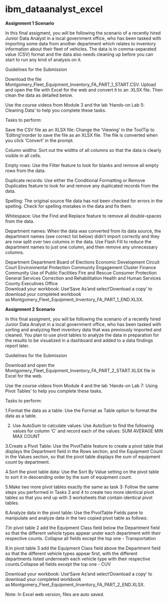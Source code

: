 # ibm_dataanalyst_excel

**Assignment 1 Scenario**

In this final assigment, you will be following the scenario of a recently hired Junior Data Analyst in a local government office, who has been tasked with importing some data from another department which relates to inventory information about their fleet of vehicles. The data is in comma-separated value (CSV) format and the data also needs cleaning up before you can start to run any kind of analysis on it.

Guidelines for the Submission

Download the file Montgomery_Fleet_Equipment_Inventory_FA_PART_1_START.CSV. Upload and open the file with Excel for the web and convert it to an .XLSX file. Then clean the data as detailed below.

Use the course videos from Module 3 and the lab ‘Hands-on Lab 5: Cleaning Data’ to help you complete these tasks.

Tasks to perform:

Save the CSV file as an XLSX file: Change the ‘Viewing’ in the ToolTip to ‘Editing’inorder to save the file as an XLSX file. The file is converted when you click ‘Convert’ in the prompt.

Column widths: Sort out the widths of all columns so that the data is clearly visible in all cells.

Empty rows: Use the Filter feature to look for blanks and remove all empty rows from the data.

Duplicate records: Use either the Conditional Formatting or Remove Duplicates feature to look for and remove any duplicated records from the data.

Spelling: The original source file data has not been checked for errors in the spelling. Check for spelling mistakes in the data and fix them.

Whitespace: Use the Find and Replace feature to remove all double-spaces from the data.

Department names: When the data was converted from its data source, the department names (see correct list below) didn’t import correctly and they are now split over two columns in the data. Use Flash Fill to reduce the department names to just one column, and then remove any unnecessary columns.

Department	Department
Board of Elections	Economic Development
Circuit Court	Environmental Protection
Community Engagement Cluster	Finance
Community Use of Public Facilities	Fire and Rescue
Consumer Protection	General Services
Correction and Rehabilitation	Health and Human Services
County Executives Office	
Download your workbook: Use‘Save As’and select‘Download a copy’ to download your completed workbook as Montgomery_Fleet_Equipment_Inventory_FA_PART_1_END.XLSX.



**Assignment 2 Scenario**

In this final assigment, you will be following the scenario of a recently hired Junior Data Analyst in a local government office, who has been tasked with sorting and analyzing fleet inventory data that was previously imported and cleaned. You plan to use pivot tables to analyze the data in preparation for the results to be visualized in a dashboard and added to a data findings report later.

Guidelines for the Submission

Download and open the Montgomery_Fleet_Equipment_Inventory_FA_PART_2_START.XLSX file in Excel for the web.

Use the course videos from Module 4 and the lab ‘Hands-on Lab 7: Using Pivot Tables’ to help you complete these tasks.

Tasks to perform:

1.Format the data as a table: Use the Format as Table option to format the data as a table.

2. Use AutoSum to calculate values: Use AutoSum to find the following values for column ‘C’ and record each of the values:
SUM
AVERAGE
MIN
MAX
COUNT

3.Create a Pivot Table: Use the PivotTable feature to create a pivot table that displays the Department field in the Rows section, and the Equipment Count in the Values section, so that the pivot table displays the sum of equipment count by department.

4.Sort the pivot table data: Use the Sort By Value setting on the pivot table to sort it in descending order by the sum of equipment count.

5.Make two more pivot tables exactly the same as task 3: Follow the same steps you performed in Tasks 3 and 4 to create two more identical pivot tables so that you end up with 3 worksheets that contain identical pivot tables.

6.Analyze data in the pivot table: Use the PivotTable Fields pane to manipulate and analyze data in the two copied pivot table as follows:

7.In pivot table 2 add the Equipment Class field below the Department field so that the different vehicle types appear under each department with their respective counts.
Collapse all fields except the top one - Transportation

8.In pivot table 3 add the Equipment Class field above the Department field so that the different vehicle types appear first, with the different departments listed underneath each vehicle type with their respective counts.Collapse all fields except the top one - CUV

Download your workbook: Use‘Save As’and select‘Download a copy’ to download your completed workbook as Montgomery_Fleet_Equipment_Inventory_FA_PART_2_END.XLSX.

Note: In Excel web version, files are auto saved.



